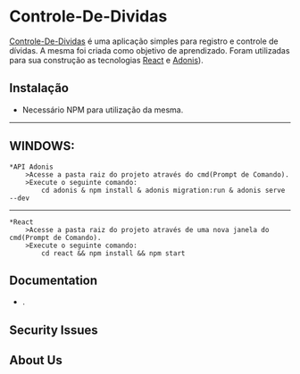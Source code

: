 # Controle-De-Dividas

[Controle-De-Dividas][1] é uma aplicação simples para registro e controle de dívidas. A mesma foi criada como objetivo de aprendizado. Foram utilizadas para sua construção
as tecnologias [React][2] e [Adonis][3]).

Instalação
------------

* Necessário NPM para utilização da mesma.
------------
WINDOWS:
------------

    *API Adonis
        >Acesse a pasta raiz do projeto através do cmd(Prompt de Comando).
        >Execute o seguinte comando:
            cd adonis & npm install & adonis migration:run & adonis serve --dev
            
------------

    *React
        >Acesse a pasta raiz do projeto através de uma nova janela do cmd(Prompt de Comando).
        >Execute o seguinte comando:
            cd react && npm install && npm start

Documentation
-------------

* .

Security Issues
---------------


About Us
--------


[1]: https://github.com/BrunoAlou/Controle-De-Dividas
[2]: https://pt-br.reactjs.org
[3]: https://adonisjs.com
